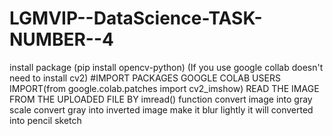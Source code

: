# LGMVIP--DataScience-TASK-NUMBER--4
install package (pip install opencv-python)
(If you use google collab doesn't need to install cv2)
#IMPORT PACKAGES 
GOOGLE COLAB USERS IMPORT(from google.colab.patches import cv2_imshow)
READ THE IMAGE FROM THE UPLOADED FILE BY imread() function
convert image into gray scale
convert gray into inverted image
make it blur lightly 
it will converted into pencil sketch
